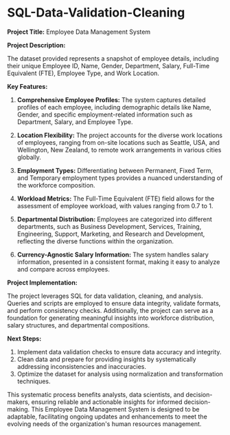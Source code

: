 # SQL-Data-Validation-Cleaning

**Project Title:** Employee Data Management System

**Project Description:**

The dataset provided represents a snapshot of employee details, including their unique Employee ID, Name, Gender, Department, Salary, Full-Time Equivalent (FTE), Employee Type, and Work Location.

**Key Features:**

1. **Comprehensive Employee Profiles:** The system captures detailed profiles of each employee, including demographic details like Name, Gender, and specific employment-related information such as Department, Salary, and Employee Type.

2. **Location Flexibility:** The project accounts for the diverse work locations of employees, ranging from on-site locations such as Seattle, USA, and Wellington, New Zealand, to remote work arrangements in various cities globally.

3. **Employment Types:** Differentiating between Permanent, Fixed Term, and Temporary employment types provides a nuanced understanding of the workforce composition.

4. **Workload Metrics:** The Full-Time Equivalent (FTE) field allows for the assessment of employee workload, with values ranging from 0.7 to 1.

5. **Departmental Distribution:** Employees are categorized into different departments, such as Business Development, Services, Training, Engineering, Support, Marketing, and Research and Development, reflecting the diverse functions within the organization.

6. **Currency-Agnostic Salary Information:** The system handles salary information, presented in a consistent format, making it easy to analyze and compare across employees.

**Project Implementation:**

The project leverages SQL for data validation, cleaning, and analysis. Queries and scripts are employed to ensure data integrity, validate formats, and perform consistency checks. Additionally, the project can serve as a foundation for generating meaningful insights into workforce distribution, salary structures, and departmental compositions.

**Next Steps:**

1. Implement data validation checks to ensure data accuracy and integrity.
2.  Clean data and prepare for providing insights by systematically addressing inconsistencies and inaccuracies.
3. Optimize the dataset for analysis using normalization and transformation techniques.
  
This systematic process benefits analysts, data scientists, and decision-makers, ensuring reliable and actionable insights for informed decision-making. This Employee Data Management System is designed to be adaptable, facilitating ongoing updates and enhancements to meet the evolving needs of the organization's human resources management.
